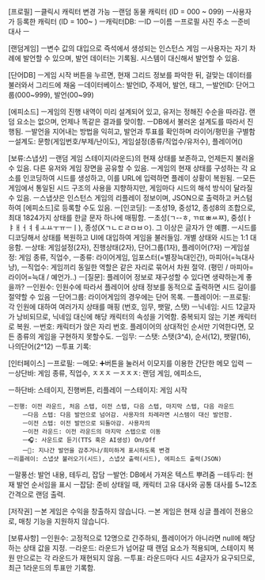 [프로필]
ㅡ클릭시 캐릭터 변경 가능
	ㅡ랜덤 동물 캐릭터 (ID = 000 ~ 099)
	ㅡ사용자가 등록한 캐릭터 (ID = 100~ )
ㅡ캐릭터DB: 
	ㅡID
	ㅡ이름
	ㅡ프로필 사진 주소
	ㅡ준비 대사
	ㅡ
<!-- ㅡ스타일: 게임별 스타일 설정 가능 -->
<!-- ㅡ데이터: 게임별 발언 저장 -->

[랜덤게임]
ㅡ변수 값의 대입으로 즉석에서 생성되는 인스턴스 게임
ㅡ사용자는 자기 차례에 발언할 수 있으며, 발언 데이터는 기록됨. 시스템이 대신해서 발언할 수 있음.

[단어DB]
ㅡ게임 시작 버튼을 누르면, 현재 그리드 정보를 파악한 뒤, 걸맞는 데이터를 불러와서 그리드에 채움
ㅡ데이터베이스: 발언ID, 주제어, 발언, 태그,
ㅡ발언ID: 단어그룹(000~999), 발언(00~99)

[에피소드]
ㅡ게임의 진행 내역이 미리 설계되어 있고, 유저는 정해진 수순을 따라감. 랜덤 요소는 없으며, 언제나 똑같은 결과를 맞이함.
ㅡDB에서 불러온 설계도를 따라서 진행됨.
ㅡ발언을 지어내는 방법을 익히고, 발언과 투표를 확인하며 라이어/평민을 구별함
ㅡ설계도: 문항(게임번호/부제/난이도), 게임설정(종류/직업수/유저수), 플레이어()

[보류:스냅샷]
ㅡ랜덤 게임 스테이지(라운드)의 현재 상태를 보존하고, 언제든지 불러올 수 있음. 다른 유저와 게임 장면을 공유할 수 있음.
ㅡ게임의 현재 상태를 구성하는 각 요소를 인코딩하여 시드를 생성하고, 이를 URL에 입력하면 플레이 상황이 복원됨.
ㅡ모든 게임에서 통일된 시드 구조의 사용을 지향하지만, 게임마다 시드의 해석 방식이 달라질 수 있음.
ㅡ스냅샷은 인스턴스 게임의 리플레이 정보이며, JSON으로 출력하고 커스텀하여 [에피소드]로 등록할 수도 있음.
ㅡ[인코딩]:
	ㅡ초성19, 중성12, 종성8의 조합으로, 최대 1824가지 상태를 한글 문자 하나에 매핑함.
	ㅡ초성(ㄱ--ㅎ, ㄲㄸㅃㅆㅉ), 중성(ㅏㅑㅐㅓㅕㅔㅗㅛㅜㅠㅡㅣ), 종성(Xㄱㄴㄷㄹㅁㅂㅇ). 그 이상은 글자가 안 예쁨.
	ㅡ시드를 디코딩해서 상태를 복원하고 UI에 대입하여 게임을 불러들임. 개별 상태와 시드는 1:1 대응함.
ㅡ상태: 게임설정(2자), 진행상태(2자), 단어그룹(1자), 플레이어(?자)
ㅡ게임설정: 게임 종류, 직업수, 
	ㅡ종류: 라이어게임, 임포스터(=별장늑대인간), 마피아(=늑대사냥), 
	ㅡ직업수: 게임끼리 동일한 역할은 같은 자리로 묶어서 차원 절약. (평민 / 마피아=라이어=늑대 / 예언가..)
		ㅡ[질문]: 플레이어 정보로 재구성할 수 있다면 생략하는게 좋을까? 
	ㅡ인원수: 인원수에 따라서 플레이어 상태 정보를 동적으로 출력하면 시드 길이를 절약할 수 있음
ㅡ단어그룹: 라이어게임의 경우에는 단어 목록.
ㅡ플레이어:
	ㅡ프로필: 각 인원에 대하여 여러가지 상태를 매핑 (번호, 임무, 팻말, 스탯)
		ㅡ닉네임: 시드 12글자가 낭비되므로, 닉네임 대신에 해당 캐릭터의 속성을 기억함. 중복되지 않는 기본 캐릭터로 복원.
		ㅡ번호: 캐릭터가 앉은 자리 번호. 플레이어의 상대적인 순서만 기억한다면, 모든 종류의 게임을 구현하지 못할수도.
		ㅡ임무: 
		ㅡ스탯: 스탯(3^4), 순서(12), 팻말(16), 나의단어(2^12)
	ㅡ투표 기록:

[인터페이스]
ㅡ프로필:
	ㅡ메모: ➕버튼을 눌러서 이모지를 이용한 간단한 메모 입력
	ㅡ
ㅡ상단바: 게임 종류, 직업수, ㅈㅈㅈ
	ㅡㅈㅈㅈ: 랜덤 게임, 에피소드, 

ㅡ하단바: 스테이지, 진행버튼, 리플레이
	ㅡ스테이지: 게임 시작

	ㅡ진행: 이전 라운드, 처음 스텝, 이전 스텝, 다음 스텝, 마지막 스텝, 다음 라운드
		ㅡ다음 스텝: 다음 발언으로 넘어감. 사용자의 차례라면 시스템이 대신 발언함.
		ㅡ이전 스텝: 이전 발언으로 되돌아감. 사용자의 
		ㅡ이전 라운드: 이전 라운드의 마지막 스텝으로 이동
		ㅡ🎧: 사운드로 듣기(TTS 혹은 AI생성) On/Off 
		ㅡ👀: 지나간 발언을 감추거나/희미하게 표시하도록 변경
	ㅡ리플레이: 스냅샷 불러오기(시드), 스냅샷 출력(시드), 에피소드 출력(JSON)
ㅡ말풍선: 발언 내용, 테두리, 잡담
	ㅡ발언: DB에서 가져온 텍스트 뿌려줌
	ㅡ테두리: 현재 발언 순서임을 표시
	ㅡ잡담: 준비 상태일 때, 캐릭터 고유 대사와 공통 대사를 5~12초 간격으로 랜덤 출력.


[저작권]
ㅡ본 게임은 수익을 창출하지 않습니다.
ㅡ본 게임은 현재 싱글 플레이 전용으로, 매칭 기능을 지원하지 않습니다.

[보류사항]
ㅡ인원수: 고정적으로 12명으로 간주하되, 플레이어가 아니라면 null에 해당하는 상태 값을 지정.
ㅡ라운드: 라운드가 넘어갈 때 랜덤 요소가 적용되며, 스테이지 복원 만으로는 각 라운드가 재현되지 않음.
ㅡ투표: 라운드마다 시드 4글자가 요구되므로, 최근 1라운드의 투표만 기록함.
